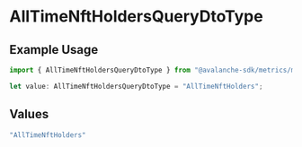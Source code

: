 # AllTimeNftHoldersQueryDtoType

## Example Usage

```typescript
import { AllTimeNftHoldersQueryDtoType } from "@avalanche-sdk/metrics/models/components";

let value: AllTimeNftHoldersQueryDtoType = "AllTimeNftHolders";
```

## Values

```typescript
"AllTimeNftHolders"
```